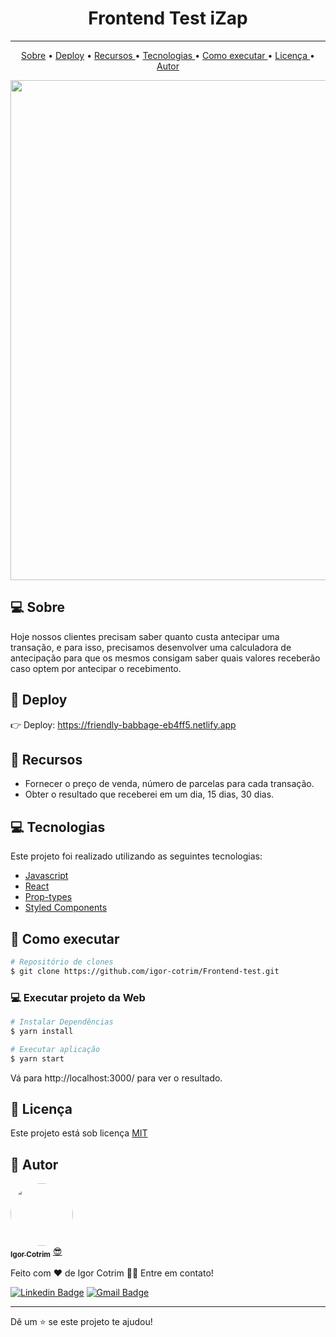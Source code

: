 <h1 align = "center"> Frontend Test iZap </h1>

---

<p align = "center">
 <a href="#-sobre">Sobre</a> •
 <a href="#eyes-deploy">Deploy</a> •
 <a href="#rocket-recursos"> Recursos </a> •
 <a href="#-tecnologias"> Tecnologias </a> •
 <a href="#construction_worker-como-executar"> Como executar </a> •
 <a href="#closed_book-licença"> Licença </a> •
 <a href="#-autor"> Autor </a>
</p>
 
<div align = "center">
   <img src = "https://user-images.githubusercontent.com/50390408/119875367-10099980-befd-11eb-8f14-4698d9764354.png" width = "800px">
</div>

## 💻 Sobre

Hoje nossos clientes precisam saber quanto custa antecipar uma transação, e para isso, precisamos desenvolver uma calculadora de antecipação para que os mesmos consigam saber quais valores receberão caso optem por antecipar o recebimento.

## :eyes: Deploy
👉  Deploy: https://friendly-babbage-eb4ff5.netlify.app

## :rocket: Recursos

* Fornecer o preço de venda, número de parcelas para cada transação.
* Obter o resultado que receberei em um dia, 15 dias, 30 dias.

## 💻 Tecnologias
Este projeto foi realizado utilizando as seguintes tecnologias:

* [Javascript](https://www.javascript.com)
* [React](https://reactjs.org/)
* [Prop-types](https://www.npmjs.com/package/prop-types)
* [Styled Components](https://styled-components.com)

## :construction_worker: Como executar
```bash
# Repositório de clones
$ git clone https://github.com/igor-cotrim/Frontend-test.git
```

### 💻 Executar projeto da Web

```bash
# Instalar Dependências
$ yarn install

# Executar aplicação
$ yarn start
```
Vá para http://localhost:3000/ para ver o resultado.

## :closed_book: Licença

Este projeto está sob licença [MIT](https://choosealicense.com/licenses/mit/)


## 🦸 Autor 

<a href="https://www.linkedin.com/in/igorcotrim/">
 <img style="border-radius: 50%;" src="https://avatars2.githubusercontent.com/u/50390408?s=460&u=fa3dad860e7be785755894c2c7f4cbd20ac4b1b0&v=4" width="100px;" alt=""/>
 <br />
 <sub><b>Igor Cotrim</b></sub></a> <a href="https://www.linkedin.com/in/igorcotrim/" title="linkedin">😎</a>


Feito com ❤️ de Igor Cotrim 👋🏽 Entre em contato!

[![Linkedin Badge](https://img.shields.io/badge/-Igor_Cotrim-blue?style=flat-square&logo=Linkedin&logoColor=white&link=https://www.linkedin.com/in/igorcotrim/)](https://www.linkedin.com/in/igorcotrim/) 
[![Gmail Badge](https://img.shields.io/badge/-igorcotrim.dev@gmail.com-c14438?style=flat-square&logo=Gmail&logoColor=white&link=mailto:igorcotrim.dev@gmail.com)](mailto:igorcotrim.dev@gmail.com)

---



Dê um ⭐️ se este projeto te ajudou!
